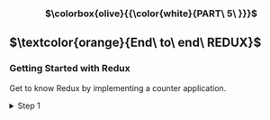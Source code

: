 <h3 align="center"> $\colorbox{olive}{{\color{white}{PART\ 5\ }}}$
</h3>

</details>

## $\textcolor{orange}{End\ to\ end\ REDUX}$

### Getting Started with Redux

<p>
Get to know Redux by implementing a counter application.
</p>

<details>
<summary>
Step 1  </summary>

```
  "npx create-react-app counterapp"
```

and

```
"npm install redux"
```

</details>

